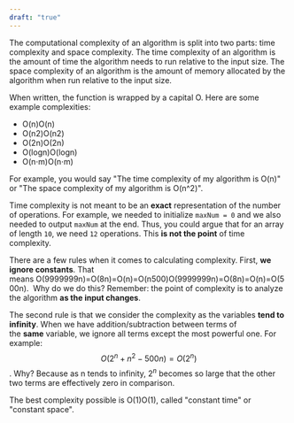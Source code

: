 ```yaml
---
draft: "true"
---
```


The computational complexity of an algorithm is split into two parts: time complexity and space complexity. The time complexity of an algorithm is the amount of time the algorithm needs to run relative to the input size. The space complexity of an algorithm is the amount of memory allocated by the algorithm when run relative to the input size.

When written, the function is wrapped by a capital O. Here are some example complexities:

- O(n)O(n)
- O(n2)O(n2)
- O(2n)O(2n)
- O(log⁡n)O(logn)
- O(n⋅m)O(n⋅m)

For example, you would say "The time complexity of my algorithm is O(n)" or "The space complexity of my algorithm is O(n^2)".

Time complexity is not meant to be an **exact** representation of the number of operations. For example, we needed to initialize `maxNum = 0` and we also needed to output `maxNum` at the end. Thus, you could argue that for an array of length `10`, we need `12` operations. This **is not the point** of time complexity.

There are a few rules when it comes to calculating complexity. First, **we ignore constants**. That means O(9999999n)=O(8n)=O(n)=O(n500)O(9999999n)=O(8n)=O(n)=O(500n​).  Why do we do this? Remember: the point of complexity is to analyze the algorithm **as the input changes**.

The second rule is that we consider the complexity as the variables **tend to infinity**. When we have addition/subtraction between terms of the **same** variable, we ignore all terms except the most powerful one. For example: $$O(2^n+n^2−500n)=O(2^n)$$ . Why? Because as n tends to infinity, $2^n$ becomes so large that the other two terms are effectively zero in comparison.

The best complexity possible is O(1)O(1), called "constant time" or "constant space".